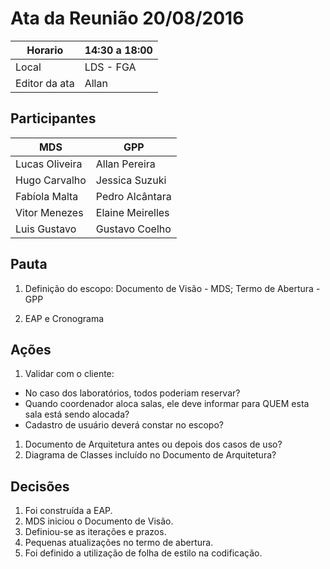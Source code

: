 # Ata da Reunião 20/08/2016


Horario | 14:30 a 18:00 |
---------|-----------------|
Local   | LDS - FGA |
Editor da ata | Allan |

## Participantes

MDS | GPP   |
---------|-----------------|
Lucas Oliveira |Allan Pereira |
Hugo Carvalho |Jessica Suzuki |
Fabíola Malta |Pedro Alcântara |
Vitor Menezes |Elaine Meirelles  |
Luis Gustavo |Gustavo Coelho |

## Pauta

1. Definição do escopo: Documento de Visão - MDS; Termo de Abertura - GPP

2. EAP e Cronograma

## Ações
1. Validar com o cliente:
 * No caso dos laboratórios, todos poderiam reservar?
 * Quando coordenador aloca salas, ele deve informar para QUEM esta sala está sendo alocada?
 * Cadastro de usuário deverá constar no escopo?

1. Documento de Arquitetura antes ou depois dos casos de uso?
1. Diagrama de Classes incluído no Documento de Arquitetura?

## Decisões

1. Foi construída a EAP.
2. MDS iniciou o Documento de Visão.
3. Definiou-se as iterações e prazos.
4. Pequenas atualizações no termo de abertura.
5. Foi definido a utilização de folha de estilo na codificação.

